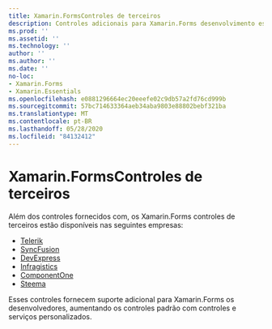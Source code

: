 ```yaml
---
title: Xamarin.FormsControles de terceiros
description: Controles adicionais para Xamarin.Forms desenvolvimento estão disponíveis de empresas como Telerik, SyncFusion, DevExpress, Infragistics, ComponentOne e Steema.
ms.prod: ''
ms.assetid: ''
ms.technology: ''
author: ''
ms.author: ''
ms.date: ''
no-loc:
- Xamarin.Forms
- Xamarin.Essentials
ms.openlocfilehash: e0881296664ec20eeefe02c9db57a2fd76cd999b
ms.sourcegitcommit: 57bc714633364aeb34aba9803e88802bebf321ba
ms.translationtype: MT
ms.contentlocale: pt-BR
ms.lasthandoff: 05/28/2020
ms.locfileid: "84132412"
---
```

# <a name="xamarinforms-third-party-controls"></a>Xamarin.FormsControles de terceiros

Além dos controles fornecidos com, os Xamarin.Forms controles de terceiros estão disponíveis nas seguintes empresas:

- [Telerik](https://www.telerik.com/xamarin-ui)
- [SyncFusion](https://www.syncfusion.com/xamarin-ui-controls)
- [DevExpress](https://www.devexpress.com/xamarin/)
- [Infragistics](https://www.infragistics.com/products/xamarin)
- [ComponentOne](https://www.grapecity.com/componentone-xamarin/)
- [Steema](https://www.steema.com/product/forms)

Esses controles fornecem suporte adicional para Xamarin.Forms os desenvolvedores, aumentando os controles padrão com controles e serviços personalizados.
